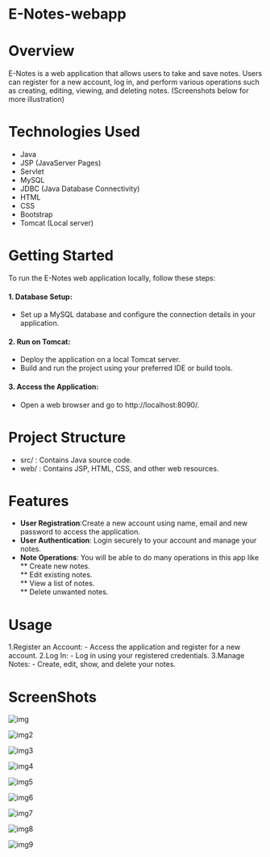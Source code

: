 # E-Notes-webapp

# Overview

E-Notes is a web application that allows users to take and save notes. Users can register for a new account, log in, and perform various operations such as creating, editing, viewing, and deleting notes.
(Screenshots below for more illustration)

# Technologies Used

* Java
* JSP (JavaServer Pages)
* Servlet
* MySQL
* JDBC (Java Database Connectivity)
* HTML
* CSS
* Bootstrap
* Tomcat (Local server)

# Getting Started
To run the E-Notes web application locally, follow these steps:

#### 1. Database Setup:
   * Set up a MySQL database and configure the connection details in your application.

#### 2. Run on Tomcat:
   * Deploy the application on a local Tomcat server.
   * Build and run the project using your preferred IDE or build tools.

#### 3. Access the Application:
   * Open a web browser and go to http://localhost:8090/.


# Project Structure
  * src/ : Contains Java source code.
  * web/ : Contains JSP, HTML, CSS, and other web resources.

# Features
* **User Registration**:Create a new account using name, email and new password to access the application.<br>
* **User Authentication**: Login securely to your account and manage your notes.<br>
* **Note Operations**: You will be able to do many operations in this app like<br>
      ** Create new notes.<br>
      ** Edit existing notes.<br>
      ** View a list of notes.<br>
      ** Delete unwanted notes.

# Usage
  1.Register an Account:
    - Access the application and register for a new account.
  2.Log In:
    - Log in using your registered credentials.
  3.Manage Notes:
    - Create, edit, show, and delete your notes.

# ScreenShots

![img](https://github.com/user-attachments/assets/cefb37be-dcd8-4e90-924a-4eb1c31c8db5)

![img2](https://github.com/user-attachments/assets/cac8dbcc-eb4c-43b9-9840-86aa38c2719f)

![img3](https://github.com/user-attachments/assets/de93ba97-9384-4263-b919-3c0548c85551)

![img4](https://github.com/user-attachments/assets/39ba57ad-5bf0-453b-ac0d-efa2f8f689d3)

![img5](https://github.com/user-attachments/assets/6a3a983b-ff91-4aca-9588-e8f30f32dcfc)

![img6](https://github.com/user-attachments/assets/4e7add09-2fa8-4233-beb4-fab5c7bcaea5)

![img7](https://github.com/user-attachments/assets/9dcb4469-ceb5-450c-9936-24c2b09193dc)

![img8](https://github.com/user-attachments/assets/d595f717-eb1c-4c7b-b9af-0c973d40627d)

![img9](https://github.com/user-attachments/assets/7582dff1-be6c-462a-b62c-1dd1cfc4404a)
